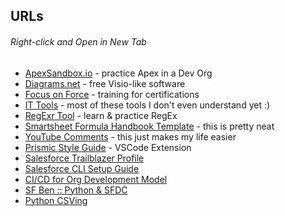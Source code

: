## URLs
###### Right-click and Open in New Tab

- [ApexSandbox.io](https://www.apexsandbox.io/) - practice Apex in a Dev Org
- [Diagrams.net](https://app.diagrams.net/) - free Visio-like software
- [Focus on Force](https://focusonforce.com/) - training for certifications
- [IT Tools](https://it-tools.tech/) - most of these tools I don't even understand yet :)
- [RegExr Tool](https://regexr.com/) - learn & practice RegEx
- [Smartsheet Formula Handbook Template](https://www.smartsheet.com/template-gallery/formula-handbook) - this is pretty neat
- [YouTube Comments](https://myactivity.google.com/page?hl=en&page=youtube_comments&pli=1) - this just makes my life easier
- [Prismic Style Guide](https://prismic.io/glossary/style-guide) - VSCode Extension
- [Salesforce Trailblazer Profile](https://www.salesforce.com/trailblazer/profile/)
- [Salesforce CLI Setup Guide](https://developer.salesforce.com/docs/atlas.en-us.sfdx_setup.meta/sfdx_setup/sfdx_setup_intro.htm)
- [CI/CD for Org Development Model](https://github.com/salto-io/salesforce-ci-cd-org-dev/tree/master)
- [SF Ben :: Python & SFDC](https://www.salesforceben.com/a-step-by-step-guide-to-salesforce-integration-with-python/)
- [Python CSVing](https://docs.python.org/3/library/csv.html)
